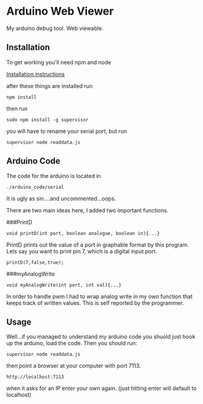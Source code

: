 Arduino Web Viewer
===
My arduino debug tool. Web viewable.

Installation
---

To get working you'll need npm and node

[Installation instructions](https://gist.github.com/isaacs/579814)


after these things are installed run

    npm install


then run

    sudo npm install -g supervisor
    
    
you will have to rename your serial port, but run

    supervisor node readdata.js
   
Arduino Code
---

The code for the arduino is located in

    ./arduino_code/serial
    
It is ugly as sin....and uncommented...oops.

There are two main ideas here, I added two important functions.

###PrintD

    void printD(int port, boolean analogue, boolean in){...}
    
PrintD prints out the value of a port in graphable format by this program. Lets say you want to print pin 7, which is a digital input port.

    printD(7,false,true);
    
###myAnalogWrite

    void myAnalogWrite(int port, int val){...}
    
In order to handle pwm I had to wrap analog write in my own function that keeps track of written values. This is self reported by the programmer.
    

Usage
---

Well...if you managed to understand my arduino code you shuold just hook up the arduino, load the code. Then you should run: 

    supervisor node readdata.js
    
then point a browser at your computer with port 7113.

    http://localhost:7113
    
when it asks for an IP enter your own again. (just hitting enter will default to localhost)
 
